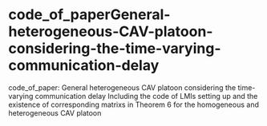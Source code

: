 # code_of_paperGeneral-heterogeneous-CAV-platoon-considering-the-time-varying-communication-delay
code_of_paper: General heterogeneous CAV platoon considering the time-varying communication delay
Including the code of LMIs setting up and the existence of corresponding matrixs in Theorem 6 for the homogeneous and heterogeneous CAV platoon
